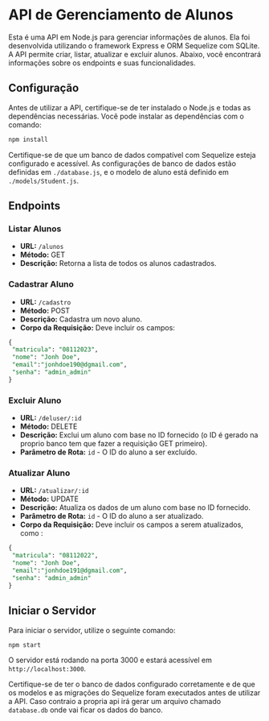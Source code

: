 # API de Gerenciamento de Alunos

Esta é uma API em Node.js para gerenciar informações de alunos. Ela foi desenvolvida utilizando o framework Express e ORM Sequelize com SQLite. A API permite criar, listar, atualizar e excluir alunos. Abaixo, você encontrará informações sobre os endpoints e suas funcionalidades.

## Configuração

Antes de utilizar a API, certifique-se de ter instalado o Node.js e todas as dependências necessárias. Você pode instalar as dependências com o comando:

```bash
npm install
```

Certifique-se de que um banco de dados compatível com Sequelize esteja configurado e acessível. As configurações de banco de dados estão definidas em `./database.js`, e o modelo de aluno está definido em `./models/Student.js`.

## Endpoints

### Listar Alunos

- **URL:** `/alunos`
- **Método:** GET
- **Descrição:** Retorna a lista de todos os alunos cadastrados.

### Cadastrar Aluno

- **URL:** `/cadastro`
- **Método:** POST
- **Descrição:** Cadastra um novo aluno.
- **Corpo da Requisição:** Deve incluir os campos:
```SQL
{
 "matricula": "08112023",
 "nome": "Jonh Doe",
 "email":"jonhdoe190@dgmail.com",
 "senha": "admin_admin"
}
```

### Excluir Aluno

- **URL:** `/deluser/:id`
- **Método:** DELETE
- **Descrição:** Exclui um aluno com base no ID fornecido (o ID é gerado na proprio banco tem que fazer a requisição GET primeiro).
- **Parâmetro de Rota:** `id` - O ID do aluno a ser excluído.


### Atualizar Aluno

- **URL:** `/atualizar/:id`
- **Método:** UPDATE
- **Descrição:** Atualiza os dados de um aluno com base no ID fornecido.
- **Parâmetro de Rota:** `id` - O ID do aluno a ser atualizado.
- **Corpo da Requisição:** Deve incluir os campos a serem atualizados, como :
```SQL
{
 "matricula": "08112022",
 "nome": "Jonh Doe",
 "email":"jonhdoe191@dgmail.com",
 "senha": "admin_admin"
}
```

## Iniciar o Servidor

Para iniciar o servidor, utilize o seguinte comando:

```bash
npm start
```

O servidor está rodando na porta 3000 e estará acessível em `http://localhost:3000`.

Certifique-se de ter o banco de dados configurado corretamente e de que os modelos e as migrações do Sequelize foram executados antes de utilizar a API. Caso contraio a propria api irá gerar um arquivo chamado `database.db` onde vai ficar os dados do banco.
